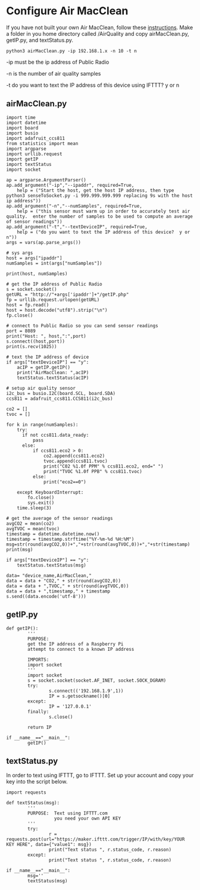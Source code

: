 <h1>Configure Air MacClean</h1>

If you have not built your own Air MacClean, follow these [instructions](https://github.com/NelsonPython/Air_MacClean).  Make a folder in you home directory called /AirQuality and copy airMacClean.py, getIP.py, and textStatus.py.  


```
python3 airMacClean.py -ip 192.168.1.x -n 10 -t n
```

-ip must be the ip address of Public Radio

-n is the number of air quality samples

-t do you want to text the IP address of this device using IFTTT?  y or n


<h2>airMacClean.py</h2>

```
import time
import datetime
import board
import busio
import adafruit_ccs811
from statistics import mean
import argparse
import urllib.request
import getIP
import textStatus
import socket

ap = argparse.ArgumentParser()
ap.add_argument("-ip","--ipaddr", required=True,
    help = ("Start the host, get the host IP address, then type python3 senseToSocket.py -i 999.999.999.999 replacing 9s with the host ip address"))
ap.add_argument("-n","--numSamples", required=True,
    help = ("this sensor must warm up in order to accurately test air quality.  enter the number of samples to be used to compute an average of sensor readings"))
ap.add_argument("-t","--textDeviceIP", required=True,
    help = ("do you want to text the IP address of this device?  y or n"))
args = vars(ap.parse_args())

# sys args
host = args["ipaddr"]
numSamples = int(args["numSamples"])

print(host, numSamples)

# get the IP address of Public Radio
s = socket.socket()
getURL = "http://"+args['ipaddr']+"/getIP.php"
fp = urllib.request.urlopen(getURL)
host = fp.read()
host = host.decode("utf8").strip("\n")
fp.close()

# connect to Public Radio so you can send sensor readings
port = 8089
print("Host: ", host,":",port)
s.connect((host,port))
print(s.recv(1025))

# text the IP address of device
if args["textDeviceIP"] == "y":
    acIP = getIP.getIP()
    print("AirMacClean: ",acIP)
    textStatus.textStatus(acIP)

# setup air quality sensor
i2c_bus = busio.I2C(board.SCL, board.SDA)
ccs811 = adafruit_ccs811.CCS811(i2c_bus)

co2 = []
tvoc = []

for k in range(numSamples):
    try:
      if not ccs811.data_ready:
          pass
      else:
          if ccs811.eco2 > 0:
              co2.append(ccs811.eco2)
              tvoc.append(ccs811.tvoc)
              print("C02 %1.0f PPM" % ccs811.eco2, end=" ")
              print("TVOC %1.0f PPB" % ccs811.tvoc)
          else:
              print("eco2==0")

    except KeyboardInterrupt:
        fo.close()
        sys.exit()
    time.sleep(3)

# get the average of the sensor readings
avgCO2 = mean(co2)
avgTVOC = mean(tvoc)
timestamp = datetime.datetime.now()
timestamp = timestamp.strftime("%Y-%m-%d %H:%M")
msg=str(round(avgCO2,0))+","+str(round(avgTVOC,0))+","+str(timestamp)
print(msg)

if args["textDeviceIP"] == "y":
    textStatus.textStatus(msg)

data= "device_name,AirMacClean,"
data = data + "CO2," + str(round(avgCO2,0))
data = data + ",TVOC," + str(round(avgTVOC,0))
data = data + ",timestamp," + timestamp
s.send((data.encode('utf-8')))
```

<h2>getIP.py</h2>

```
def getIP():
        '''
        PURPOSE:
        get the IP address of a Raspberry Pi
        attempt to connect to a known IP address

        IMPORTS:
        import socket
        '''
        import socket
        s = socket.socket(socket.AF_INET, socket.SOCK_DGRAM)
        try:
                s.connect(('192.168.1.9',1))
                IP = s.getsockname()[0]
        except:
                IP = '127.0.0.1'
        finally:
                s.close()

        return IP

if __name__=="__main__":
        getIP()
```

<h2>textStatus.py</h2>
In order to text using IFTTT, go to IFTTT.  Set up your account and copy your key into the script below.

```
import requests

def textStatus(msg):
        '''
        PURPOSE:  Text using IFTTT.com
                  you need your own API KEY
        '''
        try:
                r = requests.post(url="https://maker.ifttt.com/trigger/IP/with/key/YOUR KEY HERE", data={"value1": msg})
                print("Text status ", r.status_code, r.reason)
        except:
                print("Text status ", r.status_code, r.reason)

if __name__=="__main__":
        msg=''
        textStatus(msg)
```
